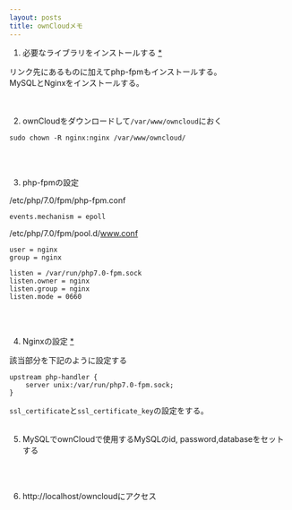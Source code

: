 ```yaml
---
layout: posts
title: ownCloudメモ 
---
```


1. 必要なライブラリをインストールする [\*](https://doc.owncloud.org/server/9.1/admin_manual/installation/source_installation.html#example-installation-on-ubuntu-14-04-lts-server)  

リンク先にあるものに加えてphp-fpmもインストールする。   
MySQLとNginxをインストールする。  
<br>
<br>

2. ownCloudをダウンロードして`/var/www/owncloud`におく  

```
sudo chown -R nginx:nginx /var/www/owncloud/
```
<br>
<br>

3. php-fpmの設定

/etc/php/7.0/fpm/php-fpm.conf   

```
events.mechanism = epoll
```

/etc/php/7.0/fpm/pool.d/www.conf 

```
user = nginx
group = nginx

listen = /var/run/php7.0-fpm.sock
listen.owner = nginx 
listen.group = nginx 
listen.mode = 0660
```
<br>
<br>

4. Nginxの設定 [\*](https://doc.owncloud.org/server/9.1/admin_manual/installation/nginx_owncloud_9x.html)  

該当部分を下記のように設定する


```
upstream php-handler {
    server unix:/var/run/php7.0-fpm.sock;
}
```

`ssl_certificate`と`ssl_certificate_key`の設定をする。
<br>
<br>

5. MySQLでownCloudで使用するMySQLのid, password,databaseをセットする
<br>
<br>

6. http://localhost/owncloudにアクセス
<br>
<br>

